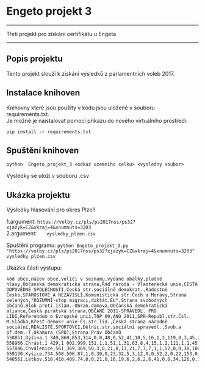 Engeto projekt 3
=============
---
Třetí projekt pro získání certifikátu u Engeta

----

## Popis projektu
Tento projekt slouží k získání výsledků z parlamentních voleb 2017.

## Instalace knihoven
Knihovny které jsou použity v kódu jsou uložené v souboru requirements.txt.  
Je možné je naistalovat pomocí příkazu do nového virtuálního prostředí: 

``` pip install -r requirements.txt ```

## Spuštění knihoven

``` python  Engeto_projekt_3 <odkaz uzemniho celku> <vysledny soubor>   ```

Výsledky se uloží v souboru .csv

## Ukázka projektu
Výsledky hlasování pro okres Plzeň

1.argument: ```https://volby.cz/pls/ps2017nss/ps32?xjazyk=CZ&xkraj=4&xnumnuts=3203```  
2.argument: ```    vysledky_plzen.csv                   ```

Spuštění programu:
``` python Engeto_projekt_3.py  "https://volby.cz/pls/ps2017nss/ps32?xjazyk=CZ&xkraj=4&xnumnuts=3203"  vysledky_plzen.csv           ```

Ukázka části výstupu:
```  
kód obce,název obce,voliči v seznamu,vydané obálky,platné hlasy,Občanská demokratická strana,Řád národa - Vlastenecká unie,CESTA ODPOVĚDNÉ SPOLEČNOSTI,Česká str.sociálně demokrat.,Radostné Česko,STAROSTOVÉ A NEZÁVISLÍ,Komunistická str.Čech a Moravy,Strana zelených,"ROZUMNÍ-stop migraci,diktát.EU",Strana svobodných občanů,Blok proti islam.-Obran.domova,Občanská demokratická aliance,Česká pirátská strana,OBČANÉ 2011-SPRAVEDL. PRO LIDI,Referendum o Evropské unii,TOP 09,ANO 2011,SPR-Republ.str.Čsl. M.Sládka,Křesť.demokr.unie-Čs.str.lid.,Česká strana národně sociální,REALISTÉ,SPORTOVCI,Dělnic.str.sociální spravedl.,Svob.a př.dem.-T.Okamura (SPD),Strana Práv Občanů
558851,Dýšina,1 349,860,853,114,0,0,48,0,52,41,10,5,16,1,2,119,0,3,45,269,5,34,0,3,2,1,80,3,-
558966,Chrást,1 429,1 002,999,151,1,1,51,1,31,63,8,4,15,1,2,111,1,1,45,354,1,24,0,11,5,2,114,1,-
557846,Chválenice,561,369,369,50,3,0,21,0,13,21,7,7,7,1,1,52,0,0,38,104,0,8,0,3,2,0,29,2,-
559130,Kyšice,734,508,506,87,1,0,39,0,23,32,5,3,12,0,0,52,2,0,22,153,0,24,0,8,2,1,38,2,-
540561,Letkov,510,410,409,74,0,0,21,0,16,19,6,2,6,2,6,41,0,0,34,126,0,15,0,3,0,0,37,1,-

 ```

         



